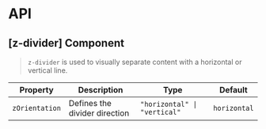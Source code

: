 # API

## [z-divider] <span class="api-type-label component">Component</span>

> `z-divider` is used to visually separate content with a horizontal or vertical line.

| Property       | Description                   | Type                         | Default      |
| -------------- | ----------------------------- | ---------------------------- | ------------ |
| `zOrientation` | Defines the divider direction | `"horizontal" \| "vertical"` | `horizontal` |
